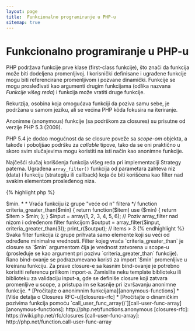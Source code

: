 ```yaml
---
layout: page
title:  Funkcionalno programiranje u PHP-u
sitemap: true
---
```


# Funkcionalno programiranje u PHP-u

PHP podržava funkcije prve klase (first-class funkcije), što znači da funkcija može biti dodeljena promenljivoj. I korisnički definisane i
ugrađene funkcije mogu biti referencirane promenljivom i pozvane dinamički. Funkcije se mogu prosleđivati kao argumenti
drugim funkcijama (odlika nazvana _Funkcije višeg reda_) i funkcija može vratiti druge funkcije.

Rekurzija, osobina koja omogućava funkciji da poziva samu sebe, je podržana u samom jeziku, ali se
većina PHP kôda fokusira na iteriranje.

Anonimne (anonymous) funkcije (sa podrškom za closures) su prisutne od verzije PHP 5.3 (2009).

PHP 5.4 je dodao mogućnost da se closure poveže sa _scope-om_ objekta, a takođe i poboljšao podršku za _callable_ tipove,
tako da se oni praktično u skoro svim slučajevima mogu koristiti na isti način kao anonimne funkcije.

Najčešći slučaj korišćenja funkcija višeg reda pri implementaciji Strategy paterna. Ugrađena `array_filter()`
funkcija od parametara zahteva niz (data) i funkciju (strategiju ili callback) koja će biti korišćena kao filter nad
svakim elementom prosleđenog niza.

{% highlight php %}
<?php
$input = array(1, 2, 3, 4, 5, 6);

// Definisanje anonimne funkcije u promenljivu
$filter_even = function($item) {
    return ($item % 2) == 0;
};

// Ugrađena array_filter funkcija prihvata niz i callback funkciju
$output = array_filter($input, $filter_even);

// Callback funkcija ne mora da bude assign-ovana nekoj promenljivoj. Ovo je takođe ispravno:
$output = array_filter($input, function($item) {
    return ($item % 2) == 0;
});

print_r($output);
{% endhighlight %}

Closure je anonimna funkcija koja može da pristupi promenljivama izvan svog scope-a bez korišćenja globalnih
promenljivih. U teoriji, closure je funkcija sa određenim argumentima koji su zatvoreni njenom definicijom.
Closure funkcije mogu da prevaziđu ograničenja po pitanju scope-a na dosta čist način.

U sledećem primeru je closure u vidu funkcije koja vraća jednu filter funkciju za potrebe `array_filter()` iz
grupe filter funkcija.

{% highlight php %}
<?php
/**
 * Kreira anonimnu filter funkciju koja prihvata item-e > $min.
 *
 * Vraća funkciju iz grupe "veće od n" filtera
 */
function criteria_greater_than($min)
{
    return function($item) use ($min) {
        return $item > $min;
    };
}

$input = array(1, 2, 3, 4, 5, 6);

// Poziv array_filter nad nizom i određenom filter funkcijom
$output = array_filter($input, criteria_greater_than(3));

print_r($output); // items > 3
{% endhighlight %}

Svaka filter funkcija iz grupe prihvata samo elemente koji su veći od određene minimalne vrednosti. Filter kojeg vraća
`criteria_greater_than` je closure sa `$min` argumentom čija je vrednost zatvorena u scope-u (prosleđuje se kao argument pri
pozivu `criteria_greater_than` funkcije).

Rano bind-ovanje se podrazumevano koristi za import `$min` promenljive u kreiranu funkciju. Za prave closure-e sa kasnim
bind-ovanje je potrebno koristiti referencu prilikom import-a. Zamislite neku template biblioteku ili biblioteku za validaciju
input-a, gde se definiše closure koji zatvara promenljive u scope, a pristupa im se kasnije pri izvršavanju anonimne funkcije.

* [Pročitajte o anonimnim funkcijama][anonymous-functions]
* [Više detalja o Closures RFC-u][closures-rfc]
* [Pročitajte o dinamičkim pozivima funkcija pomoću `call_user_func_array()`][call-user-func-array]


[anonymous-functions]: http://php.net/functions.anonymous
[closures-rfc]: https://wiki.php.net/rfc/closures
[call-user-func-array]: http://php.net/function.call-user-func-array
